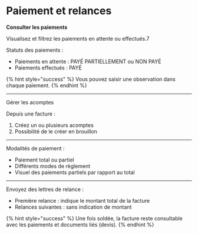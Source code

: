 # Paiement et relances

**Consulter les paiements**

Visualisez et filtrez les paiements en attente ou effectués.7

Statuts des paiements :

* Paiements en attente : PAYÉ PARTIELLEMENT ou NON PAYÉ
* Paiements effectués : PAYÉ

{% hint style="success" %}
Vous pouvez saisir une observation dans chaque paiement.
{% endhint %}

***

Gérer les acomptes

Depuis une facture :

1. Créez un ou plusieurs acomptes
2. Possibilité de le créer en brouillon

***

Modalités de paiement :

* Paiement total ou partiel
* Différents modes de règlement
* Visuel des paiements partiels par rapport au total

***

Envoyez des lettres de relance :

* Première relance : indique le montant total de la facture
* Relances suivantes : sans indication de montant

{% hint style="success" %}
Une fois soldée, la facture reste consultable avec les paiements et documents liés (devis).
{% endhint %}
